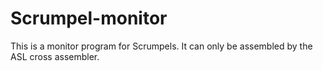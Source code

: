 # Scrumpel-monitor
This is a monitor program for Scrumpels. It can only be assembled by the ASL cross assembler.

